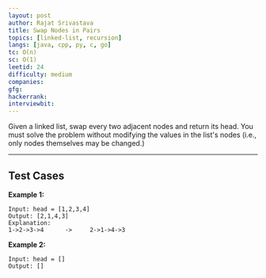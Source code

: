```yaml
---
layout: post
author: Rajat Srivastava
title: Swap Nodes in Pairs
topics: [linked-list, recursion]
langs: [java, cpp, py, c, go]
tc: O(n)
sc: O(1)
leetid: 24
difficulty: medium
companies: 
gfg: 
hackerrank: 
interviewbit: 
---
```


Given a linked list, swap every two adjacent nodes and return its head. 
You must solve the problem without modifying the values in the list's nodes (i.e., only nodes themselves may be changed.)

---

## Test Cases

**Example 1:** 
```
Input: head = [1,2,3,4]
Output: [2,1,4,3]
Explanation:
1->2->3->4      ->     2->1->4->3
```

**Example 2:** 
```
Input: head = []
Output: []
```